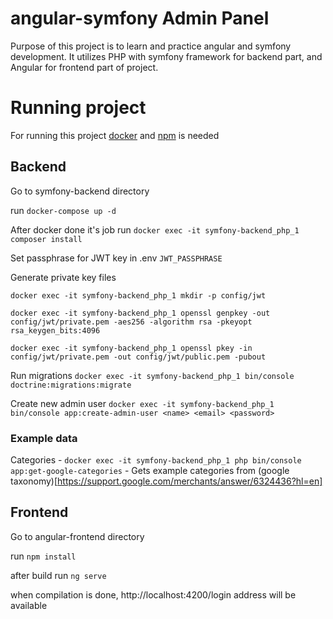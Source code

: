 # angular-symfony Admin Panel

Purpose of this project is to learn and practice angular and symfony development. It utilizes PHP with symfony framework for backend part, and Angular for frontend part of project.

# Running project

For running this project [docker](https://docs.docker.com/get-docker/) and [npm](https://www.npmjs.com/get-npm) is needed

## Backend

Go to symfony-backend directory

run ```docker-compose up -d```

After docker done it's job run ```docker exec -it symfony-backend_php_1 composer install```

Set passphrase for JWT key in .env ```JWT_PASSPHRASE```

Generate private key files

```docker exec -it symfony-backend_php_1 mkdir -p config/jwt```

```docker exec -it symfony-backend_php_1 openssl genpkey -out config/jwt/private.pem -aes256 -algorithm rsa -pkeyopt rsa_keygen_bits:4096```

```docker exec -it symfony-backend_php_1 openssl pkey -in config/jwt/private.pem -out config/jwt/public.pem -pubout```

Run migrations ```docker exec -it symfony-backend_php_1 bin/console doctrine:migrations:migrate```

Create new admin user ```docker exec -it symfony-backend_php_1 bin/console app:create-admin-user <name> <email> <password>```

### Example data

Categories - ```docker exec -it symfony-backend_php_1 php bin/console app:get-google-categories``` - Gets example categories from (google taxonomy)[https://support.google.com/merchants/answer/6324436?hl=en]

## Frontend

Go to angular-frontend directory

run ```npm install```

after build run ```ng serve```

when compilation is done, http://localhost:4200/login address will be available
